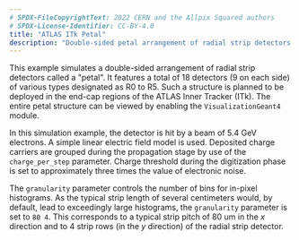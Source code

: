 ```yaml
---
# SPDX-FileCopyrightText: 2022 CERN and the Allpix Squared authors
# SPDX-License-Identifier: CC-BY-4.0
title: "ATLAS ITk Petal"
description: "Double-sided petal arrangement of radial strip detectors for the ATLAS ITk upgrade"
---
```


This example simulates a double-sided arrangement of radial strip detectors called a "petal". 
It features a total of 18 detectors (9 on each side) of various types designated as R0 to R5.
Such a structure is planned to be deployed in the end-cap regions of the ATLAS Inner Tracker (ITk). 
The entire petal structure can be viewed by enabling the `VisualizationGeant4` module.

In this simulation example, the detector is hit by a beam of 5.4 GeV electrons. 
A simple linear electric field model is used. Deposited charge carriers are grouped during the propagation stage by use of the `charge_per_step` parameter.
Charge threshold during the digitization phase is set to approximately three times the value of electronic noise.

The `granularity` parameter controls the number of bins for in-pixel histograms.
As the typical strip length of several centimeters would, by default, lead to exceedingly large histograms, the `granularity` parameter is set to `80 4`. 
This corresponds to a typical strip pitch of 80 um in the *x* direction and to 4 strip rows (in the *y* direction) of the radial strip detector.

